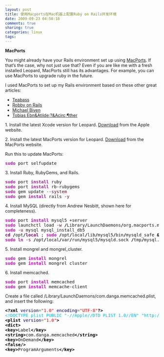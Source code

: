```yaml
---
layout: post
title: 使用Macports在Mac机器上配置Ruby on Rails开发环境
date: 2009-09-23 04:50:18
comments: true
sharing: true
categories: linux
tags: 
---
```


<p>
<strong>MacPorts</strong>
</p>
<p>
You might already have your Rails environment set up using <a href="http://www.macports.org/">MacPorts</a>.
If that&rsquo;s the case, why not just use that? Even if you are like me with
a fresh installed Leopard, MacPorts still has its advantages. For
example, you can use MacPorts to upgrade ruby in the future.
</p>
<p>
I used MacPorts to set up my Rails environment based on these other great articles:
</p>
<ul>
	<li><a href="http://teabass.com/super-simple-ruby-on-rails-install-with-macports-for-leopard/">Teabass</a></li>
	<li><a href="http://www.robbyonrails.com/articles/2007/06/19/installing-ruby-on-rails-and-postgresql-on-os-x-second-edition">Robby on Rails</a></li>
	<li><a href="http://michael.biven.org/2006/12/22/starting-mongrel-or-memcached-with-launchd/">Michael Biven</a></li>
	<li><a href="http://gorn.ch/archive/2007/01/22/start-memcached-with-launchd.html"> Tobias Ebn&amp;Atilde;?&amp;Acirc;&para;ther</a></li>
</ul>
<p>
1. Install the latest Xcode version for Leopard.  <a href="http://developer.apple.com/tools/download/">Download</a> from the Apple website.
</p>
<p>
2. Install the latest MacPorts version for Leopard.  <a href="http://www.macports.org/">Download</a> from the MacPorts website.
</p>
<p>
Run this to update MacPorts:
</p>
<div class="wp_syntax">
<div class="code">
<pre class="bash" style="font-family: monospace">
<span style="color: #c20cb9; font-weight: bold">sudo</span> port selfupdate
</pre>
</div>
</div>
<p>
3. Install Ruby, RubyGems, and Rails.
</p>
<div class="wp_syntax">
<div class="code">
<pre class="bash" style="font-family: monospace">
<span style="color: #c20cb9; font-weight: bold">sudo</span> port <span style="color: #c20cb9; font-weight: bold">install</span> ruby
<span style="color: #c20cb9; font-weight: bold">sudo</span> port <span style="color: #c20cb9; font-weight: bold">install</span> rb-rubygems
<span style="color: #c20cb9; font-weight: bold">sudo</span> gem update <span style="color: #660033">--system</span>
<span style="color: #c20cb9; font-weight: bold">sudo</span> gem <span style="color: #c20cb9; font-weight: bold">install</span> rails <span style="color: #660033">-y</span>
</pre>
</div>
</div>
<p>
4. Install MySQL (directly from Andrew Nesbitt, shown here for completeness).
</p>
<div class="wp_syntax">
<div class="code">
<pre class="bash" style="font-family: monospace">
<span style="color: #c20cb9; font-weight: bold">sudo</span> port <span style="color: #c20cb9; font-weight: bold">install</span> mysql5 +server
<span style="color: #c20cb9; font-weight: bold">sudo</span> launchctl load <span style="color: #660033">-w</span> <span style="color: #000000; font-weight: bold">/</span>Library<span style="color: #000000; font-weight: bold">/</span>LaunchDaemons<span style="color: #000000; font-weight: bold">/</span>org.macports.mysql5.plist
<span style="color: #c20cb9; font-weight: bold">sudo</span> <span style="color: #660033">-u</span> mysql mysql_install_db5
<span style="color: #7a0874; font-weight: bold">cd</span> <span style="color: #000000; font-weight: bold">/</span>opt<span style="color: #000000; font-weight: bold">/</span><span style="color: #7a0874; font-weight: bold">local</span> ; <span style="color: #c20cb9; font-weight: bold">sudo</span> <span style="color: #000000; font-weight: bold">/</span>opt<span style="color: #000000; font-weight: bold">/</span>local<span style="color: #000000; font-weight: bold">/</span>lib<span style="color: #000000; font-weight: bold">/</span>mysql5<span style="color: #000000; font-weight: bold">/</span>bin<span style="color: #000000; font-weight: bold">/</span>mysqld_safe <span style="color: #000000; font-weight: bold">&amp;</span>
<span style="color: #c20cb9; font-weight: bold">sudo</span> <span style="color: #c20cb9; font-weight: bold">ln</span> <span style="color: #660033">-s</span> <span style="color: #000000; font-weight: bold">/</span>opt<span style="color: #000000; font-weight: bold">/</span>local<span style="color: #000000; font-weight: bold">/</span>var<span style="color: #000000; font-weight: bold">/</span>run<span style="color: #000000; font-weight: bold">/</span>mysql5<span style="color: #000000; font-weight: bold">/</span>mysqld.sock <span style="color: #000000; font-weight: bold">/</span>tmp<span style="color: #000000; font-weight: bold">/</span>mysql.sock
</pre>
</div>
</div>
<p>
5. Install mongrel and mongrel_cluster.
</p>
<div class="wp_syntax">
<div class="code">
<pre class="bash" style="font-family: monospace">
<span style="color: #c20cb9; font-weight: bold">sudo</span> gem <span style="color: #c20cb9; font-weight: bold">install</span> mongrel
<span style="color: #c20cb9; font-weight: bold">sudo</span> gem <span style="color: #c20cb9; font-weight: bold">install</span> mongrel_cluster
</pre>
</div>
</div>
<p>
6. Install memcached.
</p>
<div class="wp_syntax">
<div class="code">
<pre class="bash" style="font-family: monospace">
<span style="color: #c20cb9; font-weight: bold">sudo</span> port <span style="color: #c20cb9; font-weight: bold">install</span> memcached
<span style="color: #c20cb9; font-weight: bold">sudo</span> gem <span style="color: #c20cb9; font-weight: bold">install</span> memcache-client
</pre>
</div>
</div>
<p>
Create a file called /Library/LaunchDaemons/com.danga.memcached.plist, and insert the following:
</p>
<div class="wp_syntax">
<div class="code">
<pre class="xml" style="font-family: monospace">
<span style="color: #009900"><span style="color: #000000; font-weight: bold">&lt;?xml</span> <span style="color: #000066">version</span>=<span style="color: #ff0000">&quot;1.0&quot;</span> <span style="color: #000066">encoding</span>=<span style="color: #ff0000">&quot;UTF-8&quot;</span><span style="color: #000000; font-weight: bold">?&gt;</span></span>
<span style="color: #00bbdd">&lt;!DOCTYPE plist PUBLIC &quot;-//Apple//DTD PLIST 1.0//EN&quot; &quot;http://www.apple.com/DTDs/PropertyList-1.0.dtd&quot;&gt;</span>
<span style="color: #009900"><span style="color: #000000; font-weight: bold">&lt;plist</span> <span style="color: #000066">version</span>=<span style="color: #ff0000">&quot;1.0&quot;</span><span style="color: #000000; font-weight: bold">&gt;</span></span>
<span style="color: #009900"><span style="color: #000000; font-weight: bold">&lt;dict<span style="color: #000000; font-weight: bold">&gt;</span></span></span>
<span style="color: #009900"><span style="color: #000000; font-weight: bold">&lt;key<span style="color: #000000; font-weight: bold">&gt;</span></span></span>Label<span style="color: #009900"><span style="color: #000000; font-weight: bold">&lt;/key<span style="color: #000000; font-weight: bold">&gt;</span></span></span>
<span style="color: #009900"><span style="color: #000000; font-weight: bold">&lt;string<span style="color: #000000; font-weight: bold">&gt;</span></span></span>com.danga.memcached<span style="color: #009900"><span style="color: #000000; font-weight: bold">&lt;/string<span style="color: #000000; font-weight: bold">&gt;</span></span></span>
<span style="color: #009900"><span style="color: #000000; font-weight: bold">&lt;key<span style="color: #000000; font-weight: bold">&gt;</span></span></span>OnDemand<span style="color: #009900"><span style="color: #000000; font-weight: bold">&lt;/key<span style="color: #000000; font-weight: bold">&gt;</span></span></span>
<span style="color: #009900"><span style="color: #000000; font-weight: bold">&lt;false</span><span style="color: #000000; font-weight: bold">/&gt;</span></span>
<span style="color: #009900"><span style="color: #000000; font-weight: bold">&lt;key<span style="color: #000000; font-weight: bold">&gt;</span></span></span>ProgramArguments<span style="color: #009900"><span style="color: #000000; font-weight: bold">&lt;/key<span style="color: #000000; font-weight: bold">&gt;</span></span></span>
<span style="color: #009900"><span s